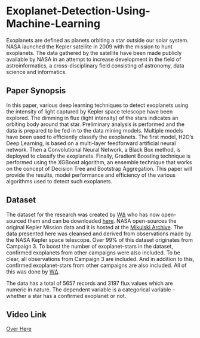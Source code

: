 # Exoplanet-Detection-Using-Machine-Learning

Exoplanets are defined as planets orbiting a star outside our solar system. NASA launched the Kepler satellite in 2009 with the mission to hunt exoplanets. The data gathered by the satellite have been made publicly available by NASA in an attempt to increase development in the field of astroinformatics, a cross-disciplinary field consisting of astronomy, data science and informatics. 

## Paper Synopsis
In this paper, various deep learning techniques to detect exoplanets using the intensity of light captured by Kepler space telescope have been explored. The dimming in flux (light intensity) of the stars indicates an orbiting body around that star. Preliminary analysis is performed and the data is prepared to be fed in to the data mining models. Multiple models have been used to efficiently classify the exoplanets. The first model, H2O’s Deep Learning, is based on a multi-layer feedforward artificial neural network. Then a Convolutional Neural Network, a Black Box method, is deployed to classify the exoplanets.  Finally, Gradient Boosting technique is performed using the XGBoost algorithm, an ensemble technique that works on the concept of Decision Tree and Bootstrap Aggregation. This paper will provide the results, model performance and efficiency of the various algorithms used to detect such exoplanets.

## Dataset
The dataset for the research was created by [WΔ](https://github.com/winterdelta) who has now open-sourced them and can be downloaded [here](https://www.kaggle.com/keplersmachines/kepler-labelled-time-series-data). NASA open-sources the original Kepler Mission data and it is hosted at the [Mikulski Archive](https://archive.stsci.edu/k2/). The data presented here was cleansed and derived from observations made by the NASA Kepler space telescope. Over 99% of this dataset originates from Campaign 3. To boost the number of exoplanet-stars in the dataset, confirmed exoplanets from other campaigns were also included. To be clear, all observations from Campaign 3 are included. And in addition to this, confirmed exoplanet-stars from other campaigns are also included. All of this was done by [WΔ](https://github.com/winterdelta).

The data has a total of 5657 records and 3197 flux values which are numeric in nature. The dependent variable is a categorical variable – whether a star has a confirmed exoplanet or not.

## Video Link
[Over Here](https://www.youtube.com/watch?v=yKK-vfEytUU)
